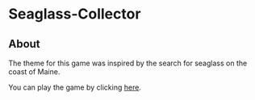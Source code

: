 # Seaglass-Collector

## About
The theme for this game was inspired by the search for seaglass on the coast of Maine.

You can play the game by clicking [here](https://enimocks.github.io/Seaglass-Hunter/).
